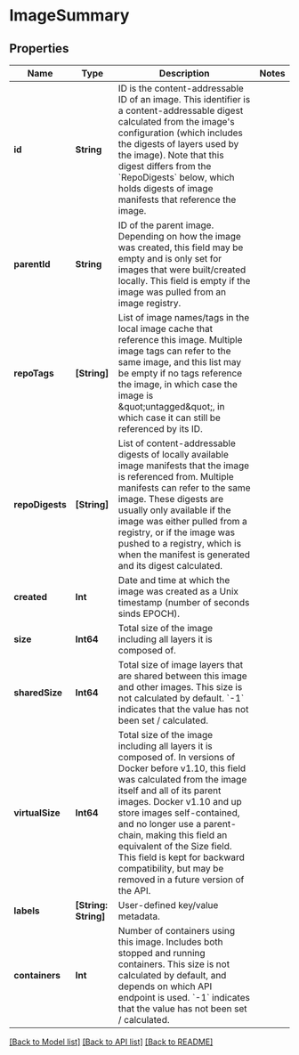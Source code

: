# ImageSummary

## Properties
Name | Type | Description | Notes
------------ | ------------- | ------------- | -------------
**id** | **String** | ID is the content-addressable ID of an image.  This identifier is a content-addressable digest calculated from the image&#39;s configuration (which includes the digests of layers used by the image).  Note that this digest differs from the &#x60;RepoDigests&#x60; below, which holds digests of image manifests that reference the image.  | 
**parentId** | **String** | ID of the parent image.  Depending on how the image was created, this field may be empty and is only set for images that were built/created locally. This field is empty if the image was pulled from an image registry.  | 
**repoTags** | **[String]** | List of image names/tags in the local image cache that reference this image.  Multiple image tags can refer to the same image, and this list may be empty if no tags reference the image, in which case the image is \&quot;untagged\&quot;, in which case it can still be referenced by its ID.  | 
**repoDigests** | **[String]** | List of content-addressable digests of locally available image manifests that the image is referenced from. Multiple manifests can refer to the same image.  These digests are usually only available if the image was either pulled from a registry, or if the image was pushed to a registry, which is when the manifest is generated and its digest calculated.  | 
**created** | **Int** | Date and time at which the image was created as a Unix timestamp (number of seconds sinds EPOCH).  | 
**size** | **Int64** | Total size of the image including all layers it is composed of.  | 
**sharedSize** | **Int64** | Total size of image layers that are shared between this image and other images.  This size is not calculated by default. &#x60;-1&#x60; indicates that the value has not been set / calculated.  | 
**virtualSize** | **Int64** | Total size of the image including all layers it is composed of.  In versions of Docker before v1.10, this field was calculated from the image itself and all of its parent images. Docker v1.10 and up store images self-contained, and no longer use a parent-chain, making this field an equivalent of the Size field.  This field is kept for backward compatibility, but may be removed in a future version of the API.  | 
**labels** | **[String: String]** | User-defined key/value metadata. | 
**containers** | **Int** | Number of containers using this image. Includes both stopped and running containers.  This size is not calculated by default, and depends on which API endpoint is used. &#x60;-1&#x60; indicates that the value has not been set / calculated.  | 

[[Back to Model list]](../README.md#documentation-for-models) [[Back to API list]](../README.md#documentation-for-api-endpoints) [[Back to README]](../README.md)


